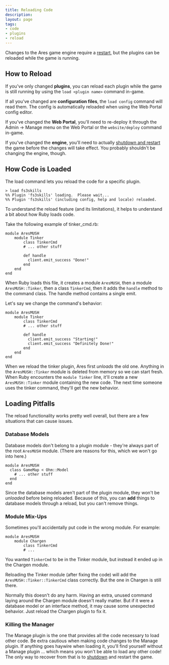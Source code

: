```yaml
---
title: Reloading Code
description:
layout: page
tags: 
- code
- plugins
- reload
---
```


Changes to the Ares game engine require a [restart](/tutorials/manage/shutdown), but the plugins can be reloaded while the game is running.  

## How to Reload

If you've only changed **plugins**, you can reload each plugin while the game is still running by using the `load <plugin name>` command in-game. 

If all you've changed are **configuration files**, the `load config` command will read them.   The config is automatically reloaded when using the Web Portal config editor.

If you've changed the **Web Portal**, you'll need to re-deploy it through the Admin -> Manage menu on the Web Portal or the `website/deploy` command in-game. 

If you've changed the **engine**, you'll need to actually [shutdown and restart](/tutorials/manage/shutdown) the game before the changes will take effect.   You probably shouldn't be changing the engine, though.

## How Code is Loaded

The load command lets you reload the code for a specific plugin.

    > load fs3skills
    %% Plugin 'fs3skills' loading.  Please wait...
    %% Plugin 'fs3skills' (including config, help and locale) reloaded.

To understand the reload feature (and its limitations), it helps to understand a bit about how Ruby loads code.

Take the following example of tinker_cmd.rb:

    module AresMUSH
        module Tinker
            class TinkerCmd
            # ... other stuff 
            
            def handle
              client.emit_success "Done!"
            end
        end
    end

When Ruby loads this file, it creates a module `AresMUSH`, then a module `AresMUSH::Tinker`, then a class `TinkerCmd`, then it adds the `handle` method to the command class.  The handle method contains a single emit.

Let's say we change the command's behavior:

    module AresMUSH
        module Tinker
            class TinkerCmd
            # ... other stuff 
            
            def handle
              client.emit_success "Starting!"
              client.emit_success "Definitely Done!"
            end
        end
    end

When we reload the tinker plugin, Ares first _unloads_ the old one.  Anything in the `AresMUSH::Tinker` module is deleted from memory so we can start fresh.  When Ruby encounters the `module Tinker` line, it'll create a new `AresMUSH::Tinker` module containing the new code.   The next time someone uses the tinker command, they'll get the new behavior.

## Loading Pitfalls

The reload functionality works pretty well overall, but there are a few situations that can cause issues.

### Database Models

Database models don't belong to a plugin module - they're always part of the root `AresMUSH` module.  (There are reasons for this, which we won't go into here.)

    module AresMUSH
      class GameMap < Ohm::Model
        # ... other stuff
      end
    end

Since the database models aren't part of the plugin module, they won't be *unloaded* before being reloaded.  Because of this, you can **add** things to database models through a reload, but you can't remove things.

### Module Mix-Ups

Sometimes you'll accidentally put code in the wrong module.  For example:

    module AresMUSH
        module Chargen
            class TinkerCmd
            # ...

You wanted `TinkerCmd` to be in the Tinker module, but instead it ended up in the Chargen module. 

Reloading the Tinker module (after fixing the code) will add the `AresMUSH::Tinker::TinkerCmd` class correctly.  But the one in Chargen is still there.

Normally this doesn't do any harm.  Having an extra, unused command laying around the Chargen module doesn't really matter.  But if it were a database model or an interface method, it may cause some unexpected behavior.  Just reload the Chargen plugin to fix it.

### Killing the Manager

The Manage plugin is the one that provides all the code necessary to load other code.  Be extra cautious when making code changes to the Manage plugin.  If anything goes haywire when loading it, you'll find yourself without a Manage plugin ... which means you won't be able to load any other code!   The only way to recover from that is to [shutdown](/tutorials/manage/shutdown) and restart the game.
